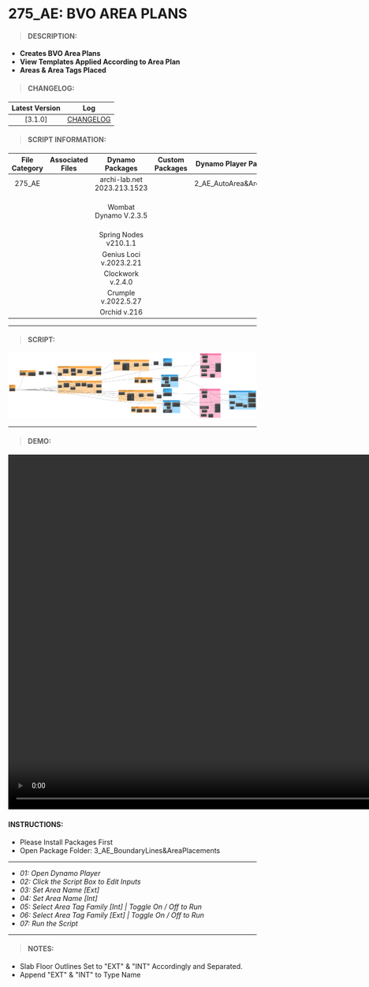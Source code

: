 # 275_AE: BVO AREA PLANS

> #### DESCRIPTION: 
- **Creates BVO Area Plans**
- **View Templates Applied According to Area Plan**
- **Areas & Area Tags Placed**

> #### CHANGELOG:

| Latest Version | Log |
| :-------: | :----: | 
|[3.1.0] | [CHANGELOG](/_scripts/_project/275_VESTEDA/AREA/changelog/AE_BVO.md) |

> #### SCRIPT INFORMATION: 

| File Category | Associated Files | Dynamo Packages | Custom Packages | Dynamo Player Package | Revit Version | Author | Modified By | File Name & Location | 
| :-------: | :----: | :---: | :---: | :---: | :---: | :---: | :---: | :--: |
| 275_AE |  | archi-lab.net 2023.213.1523 | | 2_AE_AutoArea&AreaTags | Revit 2023 | Cathrine Macabuhay | Abjeet Singh | 2_BVO_v.3.1.0 |
|           |  | Wombat Dynamo V.2.3.5 |                 |                    | | | | (https://bimcapcom.sharepoint.com/:f:/s/BCP-Main/EpTSYF56d-dLuhMSF4Tstw8BF8kQsWPjHz8lDHeCSb9mgA?e=ZgD5kT) |
| | | Spring Nodes v210.1.1 |
| | | Genius Loci v.2023.2.21 | 
| | | Clockwork v.2.4.0 |
| | | Crumple v.2022.5.27 |
| | | Orchid v.216 |

------------------------------------------------------------
> #### SCRIPT: 

<img src="./_scripts/_project/275_VESTEDA/AREA/images/BVO_v.3.1.0.png">


------------------------------------------------------------

> #### DEMO: 

<video width="1280" height="720" controls>
 <source src="./_scripts/_project/275_VESTEDA/AREA/demo/BVO_v3.1.0.mp4" type="video/mp4">
</video>

#### INSTRUCTIONS: 
- Please Install Packages First
- Open Package Folder: 3_AE_BoundaryLines&AreaPlacements
----------------------------------------------------------------
- *01: Open Dynamo Player*
- *02: Click the Script Box to Edit Inputs*
- *03: Set Area Name [Ext]*
- *04: Set Area Name [Int]*
- *05: Select Area Tag Family [Int] | Toggle On / Off to Run*
- *06: Select Area Tag Family [Ext] | Toggle On / Off to Run*
- *07: Run the Script*
------------------------------------------------------------
> #### NOTES: 
- Slab Floor Outlines Set to "EXT" & "INT" Accordingly and Separated.
- Append "EXT" & "INT" to Type Name